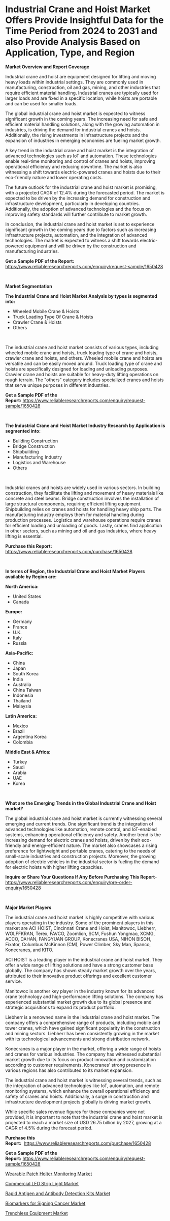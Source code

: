 <p><h1>Industrial Crane and Hoist Market Offers Provide Insightful Data for the Time Period from 2024 to 2031 and also Provide Analysis Based on Application, Type, and Region</h1></p><p><strong>Market Overview and Report Coverage</strong></p>
<p><p>Industrial crane and hoist are equipment designed for lifting and moving heavy loads within industrial settings. They are commonly used in manufacturing, construction, oil and gas, mining, and other industries that require efficient material handling. Industrial cranes are typically used for larger loads and are fixed in a specific location, while hoists are portable and can be used for smaller loads.</p><p>The global industrial crane and hoist market is expected to witness significant growth in the coming years. The increasing need for safe and efficient material handling solutions, along with the growing automation in industries, is driving the demand for industrial cranes and hoists. Additionally, the rising investments in infrastructure projects and the expansion of industries in emerging economies are fueling market growth.</p><p>A key trend in the industrial crane and hoist market is the integration of advanced technologies such as IoT and automation. These technologies enable real-time monitoring and control of cranes and hoists, improving operational efficiency and reducing downtime. The market is also witnessing a shift towards electric-powered cranes and hoists due to their eco-friendly nature and lower operating costs.</p><p>The future outlook for the industrial crane and hoist market is promising, with a projected CAGR of 12.4% during the forecasted period. The market is expected to be driven by the increasing demand for construction and infrastructure development, particularly in developing countries. Additionally, the adoption of advanced technologies and the focus on improving safety standards will further contribute to market growth.</p><p>In conclusion, the industrial crane and hoist market is set to experience significant growth in the coming years due to factors such as increasing infrastructure projects, automation, and the integration of advanced technologies. The market is expected to witness a shift towards electric-powered equipment and will be driven by the construction and manufacturing industries.</p></p>
<p><strong>Get a Sample PDF of the Report:</strong> <a href="https://www.reliableresearchreports.com/enquiry/request-sample/1650428">https://www.reliableresearchreports.com/enquiry/request-sample/1650428</a></p>
<p>&nbsp;</p>
<p><strong>Market Segmentation</strong></p>
<p><strong>The Industrial Crane and Hoist Market Analysis by types is segmented into:</strong></p>
<p><ul><li>Wheeled Mobile Crane & Hoists</li><li>Truck Loading Type Of Crane & Hoists</li><li>Crawler Crane & Hoists</li><li>Others</li></ul></p>
<p>&nbsp;</p>
<p><p>The industrial crane and hoist market consists of various types, including wheeled mobile crane and hoists, truck loading type of crane and hoists, crawler crane and hoists, and others. Wheeled mobile crane and hoists are versatile and can be easily moved around. Truck loading type of crane and hoists are specifically designed for loading and unloading purposes. Crawler crane and hoists are suitable for heavy-duty lifting operations on rough terrain. The "others" category includes specialized cranes and hoists that serve unique purposes in different industries.</p></p>
<p><strong>Get a Sample PDF of the Report:</strong>&nbsp;<a href="https://www.reliableresearchreports.com/enquiry/request-sample/1650428">https://www.reliableresearchreports.com/enquiry/request-sample/1650428</a></p>
<p>&nbsp;</p>
<p><strong>The Industrial Crane and Hoist Market Industry Research by Application is segmented into:</strong></p>
<p><ul><li>Building Construction</li><li>Bridge Construction</li><li>Shipbuilding</li><li>Manufacturing Industry</li><li>Logistics and Warehouse</li><li>Others</li></ul></p>
<p>&nbsp;</p>
<p><p>Industrial cranes and hoists are widely used in various sectors. In building construction, they facilitate the lifting and movement of heavy materials like concrete and steel beams. Bridge construction involves the installation of large structural components, requiring efficient lifting equipment. Shipbuilding relies on cranes and hoists for handling heavy ship parts. The manufacturing industry employs them for material handling during production processes. Logistics and warehouse operations require cranes for efficient loading and unloading of goods. Lastly, cranes find application in other sectors, such as mining and oil and gas industries, where heavy lifting is essential.</p></p>
<p><strong>Purchase this Report:</strong>&nbsp; <a href="https://www.reliableresearchreports.com/purchase/1650428">https://www.reliableresearchreports.com/purchase/1650428</a></p>
<p>&nbsp;</p>
<p><strong>In terms of Region, the Industrial Crane and Hoist Market Players available by Region are:</strong></p>
<p>
    <p> <strong> North America: </strong>
        <ul>
            <li>United States</li>
            <li>Canada</li>
        </ul>
        </p> 
    <p> <strong> Europe: </strong>
        <ul>
            <li>Germany</li>
            <li>France</li>
            <li>U.K.</li>
            <li>Italy</li>
            <li>Russia</li>
        </ul>
        </p> 
    <p> <strong> Asia-Pacific: </strong>
        <ul>
            <li>China</li>
            <li>Japan</li>
            <li>South Korea</li>
            <li>India</li>
            <li>Australia</li>
            <li>China Taiwan</li>
            <li>Indonesia</li>
            <li>Thailand</li>
            <li>Malaysia</li>
        </ul>
        </p> 
    <p> <strong> Latin America: </strong>
        <ul>
            <li>Mexico</li>
            <li>Brazil</li>
            <li>Argentina Korea</li>
            <li>Colombia</li>
        </ul>
        </p> 
    <p> <strong> Middle East & Africa: </strong>
        <ul>
            <li>Turkey</li>
            <li>Saudi</li>
            <li>Arabia</li>
            <li>UAE</li>
            <li>Korea</li>
        </ul>
    </p>
    </p>
<p>&nbsp;</p>
<p><strong>What are the Emerging Trends in the Global Industrial Crane and Hoist market?</strong></p>
<p><p>The global industrial crane and hoist market is currently witnessing several emerging and current trends. One significant trend is the integration of advanced technologies like automation, remote control, and IoT-enabled systems, enhancing operational efficiency and safety. Another trend is the increasing demand for electric cranes and hoists, driven by their eco-friendly and energy-efficient nature. The market also showcases a rising preference for lightweight and portable cranes, catering to the needs of small-scale industries and construction projects. Moreover, the growing adoption of electric vehicles in the industrial sector is fueling the demand for electric hoists with higher lifting capacities.</p></p>
<p><strong>Inquire or Share Your Questions If Any Before Purchasing This Report</strong>- <a href="https://www.reliableresearchreports.com/enquiry/pre-order-enquiry/1650428">https://www.reliableresearchreports.com/enquiry/pre-order-enquiry/1650428</a></p>
<p>&nbsp;</p>
<p><strong>Major Market Players</strong></p>
<p><p>The industrial crane and hoist market is highly competitive with various players operating in the industry. Some of the prominent players in this market are ACI HOIST, Cincinnati Crane and Hoist, Manitowoc, Liebherr, WOLFFKRAN, Terex, FAVCO, Zoomlion, SCM, Fushun Yongmao, XCMG, ACCO, DAHAN, FANGYUAN GROUP, Konecranes USA, NIHON BISOH, Fixator, Columbus McKinnon (CM), Power Climber, Sky Man, Spanco, Konecranes, and KITO.</p><p>ACI HOIST is a leading player in the industrial crane and hoist market. They offer a wide range of lifting solutions and have a strong customer base globally. The company has shown steady market growth over the years, attributed to their innovative product offerings and excellent customer service.</p><p>Manitowoc is another key player in the industry known for its advanced crane technology and high-performance lifting solutions. The company has experienced substantial market growth due to its global presence and strategic acquisitions to expand its product portfolio.</p><p>Liebherr is a renowned name in the industrial crane and hoist market. The company offers a comprehensive range of products, including mobile and tower cranes, which have gained significant popularity in the construction and mining sectors. Liebherr has been consistently growing in the market with its technological advancements and strong distribution network.</p><p>Konecranes is a major player in the market, offering a wide range of hoists and cranes for various industries. The company has witnessed substantial market growth due to its focus on product innovation and customization according to customer requirements. Konecranes' strong presence in various regions has also contributed to its market expansion.</p><p>The industrial crane and hoist market is witnessing several trends, such as the integration of advanced technologies like IoT, automation, and remote monitoring systems, which enhance the overall operational efficiency and safety of cranes and hoists. Additionally, a surge in construction and infrastructure development projects globally is driving market growth.</p><p>While specific sales revenue figures for these companies were not provided, it is important to note that the industrial crane and hoist market is projected to reach a market size of USD 26.75 billion by 2027, growing at a CAGR of 4.5% during the forecast period.</p></p>
<p><strong>Purchase this Report:</strong>&nbsp;&nbsp;<a href="https://www.reliableresearchreports.com/purchase/1650428">https://www.reliableresearchreports.com/purchase/1650428</a></p>
<p></p>
<p><strong>Get a Sample PDF of the Report:</strong>&nbsp;<a href="https://www.reliableresearchreports.com/enquiry/request-sample/1650428">https://www.reliableresearchreports.com/enquiry/request-sample/1650428</a></p>
<p><p><a href="https://medium.com/@chiragreportprime4/wearable-patch-holter-monitoring-market-size-cagr-trends-2024-2030-a5cfe053a8eb">Wearable Patch Holter Monitoring Market</a></p><p><a href="https://github.com/abbypearson7765/Market-Research-Report-List-2/blob/main/commercial-led-strip-light-market.md">Commercial LED Strip Light Market</a></p><p><a href="https://medium.com/@chiragreportprime4/rapid-antigen-and-antibody-detection-kits-market-exploring-market-share-market-trends-and-future-0bfd3cd608d7">Rapid Antigen and Antibody Detection Kits Market</a></p><p><a href="https://medium.com/@chiragreportprime4/biomarkers-for-signing-cancer-market-the-key-to-successful-business-strategy-forecast-till-2030-f179d0488a00">Biomarkers for Signing Cancer Market</a></p><p><a href="https://github.com/grishafomin4852/Market-Research-Report-List-2/blob/main/trenchless-equipment-market.md">Trenchless Equipment Market</a></p></p>